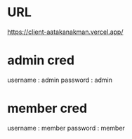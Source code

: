 # URL

https://client-aatakanakman.vercel.app/


# admin cred

username : admin
password : admin

# member cred

username : member
password : member
